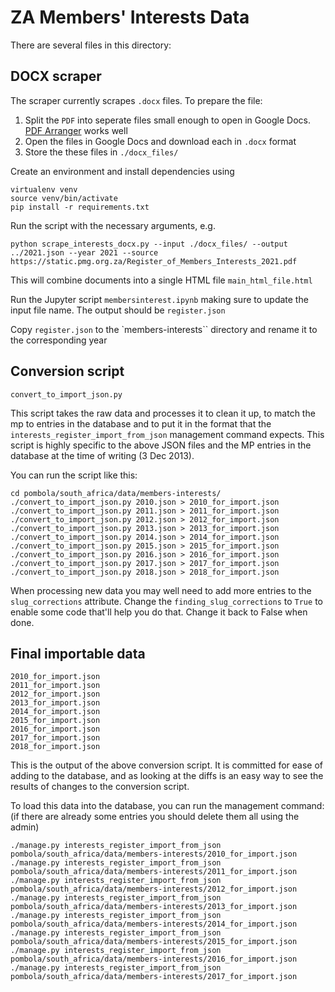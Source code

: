 # ZA Members' Interests Data

There are several files in this directory:

## DOCX scraper

The scraper currently scrapes `.docx` files.
To prepare the file:

1. Split the `PDF` into seperate files small enough to open in Google Docs. [PDF Arranger](https://github.com/pdfarranger/pdfarranger) works well 
2. Open the files in Google Docs and download each in `.docx` format
3. Store the these files in `./docx_files/`

Create an environment and install dependencies using
```
virtualenv venv
source venv/bin/activate
pip install -r requirements.txt
```

Run the script with the necessary arguments, e.g.
```
python scrape_interests_docx.py --input ./docx_files/ --output ../2021.json --year 2021 --source https://static.pmg.org.za/Register_of_Members_Interests_2021.pdf
```

This will combine documents into a single HTML file `main_html_file.html`

Run the Jupyter script `membersinterest.ipynb` making sure to update the input file name. The output should be `register.json`

Copy `register.json` to the `members-interests`` directory and rename it to the corresponding year

## Conversion script

    convert_to_import_json.py

This script takes the raw data and processes it to clean it up, to match the mp
to entries in the database and to put it in the format that the
`interests_register_import_from_json` management command expects. This script
is highly specific to the above JSON files and the MP entries in the database
at the time of writing (3 Dec 2013).

You can run the script like this:

    cd pombola/south_africa/data/members-interests/
    ./convert_to_import_json.py 2010.json > 2010_for_import.json
    ./convert_to_import_json.py 2011.json > 2011_for_import.json
    ./convert_to_import_json.py 2012.json > 2012_for_import.json
    ./convert_to_import_json.py 2013.json > 2013_for_import.json
    ./convert_to_import_json.py 2014.json > 2014_for_import.json
    ./convert_to_import_json.py 2015.json > 2015_for_import.json
    ./convert_to_import_json.py 2016.json > 2016_for_import.json
    ./convert_to_import_json.py 2017.json > 2017_for_import.json
    ./convert_to_import_json.py 2018.json > 2018_for_import.json

When processing new data you may well need to add more entries to the
`slug_corrections` attribute. Change the `finding_slug_corrections` to `True`
to enable some code that'll help you do that. Change it back to False when done.

## Final importable data

    2010_for_import.json
    2011_for_import.json
    2012_for_import.json
    2013_for_import.json
    2014_for_import.json
    2015_for_import.json
    2016_for_import.json
    2017_for_import.json
    2018_for_import.json

This is the output of the above conversion script. It is committed for ease of
adding to the database, and as looking at the diffs is an easy way to see the
results of changes to the conversion script.

To load this data into the database, you can run the management command:
(if there are already some entries you should delete them all using the admin)

    ./manage.py interests_register_import_from_json pombola/south_africa/data/members-interests/2010_for_import.json
    ./manage.py interests_register_import_from_json pombola/south_africa/data/members-interests/2011_for_import.json
    ./manage.py interests_register_import_from_json pombola/south_africa/data/members-interests/2012_for_import.json
    ./manage.py interests_register_import_from_json pombola/south_africa/data/members-interests/2013_for_import.json
    ./manage.py interests_register_import_from_json pombola/south_africa/data/members-interests/2014_for_import.json
    ./manage.py interests_register_import_from_json pombola/south_africa/data/members-interests/2015_for_import.json
    ./manage.py interests_register_import_from_json pombola/south_africa/data/members-interests/2016_for_import.json
    ./manage.py interests_register_import_from_json pombola/south_africa/data/members-interests/2017_for_import.json
